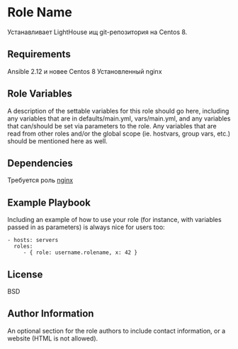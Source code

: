 Role Name
=========

Устанавливает LightHouse ищ git-репозитория на Centos 8.

Requirements
------------

Ansible 2.12 и новее 
Centos 8 
Установленный nginx

Role Variables
--------------

A description of the settable variables for this role should go here, including any variables that are in defaults/main.yml, vars/main.yml, and any variables that can/should be set via parameters to the role. Any variables that are read from other roles and/or the global scope (ie. hostvars, group vars, etc.) should be mentioned here as well.

Dependencies
------------

Требуется роль [nginx](https://github.com/Ingvar78/nginx-role.git)

Example Playbook
----------------

Including an example of how to use your role (for instance, with variables passed in as parameters) is always nice for users too:

    - hosts: servers
      roles:
         - { role: username.rolename, x: 42 }

License
-------

BSD

Author Information
------------------

An optional section for the role authors to include contact information, or a website (HTML is not allowed).
